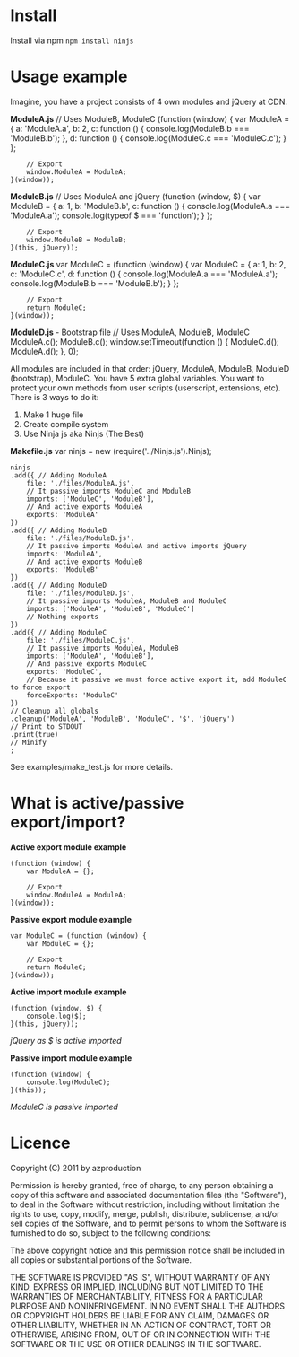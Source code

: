 # Install

Install via npm `npm install ninjs`

# Usage example

Imagine, you have a project consists of 4 own modules and jQuery at CDN.

**ModuleA.js**
    // Uses ModuleB, ModuleC
    (function (window) {
        var ModuleA = {
            a: 'ModuleA.a',
            b: 2,
            c: function () {
                console.log(ModuleB.b === 'ModuleB.b');
            },
            d: function () {
                console.log(ModuleC.c === 'ModuleC.c');
            }
        };

        // Export
        window.ModuleA = ModuleA;
    }(window));

**ModuleB.js**
    // Uses ModuleA and jQuery
    (function (window, $) {
        var ModuleB = {
            a: 1,
            b: 'ModuleB.b',
            c: function () {
                console.log(ModuleA.a === 'ModuleA.a');
                console.log(typeof $ === 'function');
            }
        };

        // Export
        window.ModuleB = ModuleB;
    }(this, jQuery));

**ModuleC.js**
    var ModuleC = (function (window) {
        var ModuleC = {
            a: 1,
            b: 2,
            c: 'ModuleC.c',
            d: function () {
                console.log(ModuleA.a === 'ModuleA.a');
                console.log(ModuleB.b === 'ModuleB.b');
            }
        };

        // Export
        return ModuleC;
    }(window));

**ModuleD.js** - Bootstrap file
    // Uses ModuleA, ModuleB, ModuleC
    ModuleA.c();
    ModuleB.c();
    window.setTimeout(function () {
        ModuleC.d();
        ModuleA.d();
    }, 0);

All modules are included in that order: jQuery, ModuleA, ModuleB, ModuleD (bootstrap), ModuleC.
You have 5 extra global variables. You want to protect your own methods from user scripts (userscript, extensions, etc).
There is 3 ways to do it:
1. Make 1 huge file
2. Create compile system
3. Use Ninja js aka Ninjs (The Best)

**Makefile.js**
    var ninjs = new (require('../Ninjs.js').Ninjs);

    ninjs
    .add({ // Adding ModuleA
        file: './files/ModuleA.js',
        // It passive imports ModuleC and ModuleB
        imports: ['ModuleC', 'ModuleB'],
        // And active exports ModuleA
        exports: 'ModuleA'
    })
    .add({ // Adding ModuleB
        file: './files/ModuleB.js',
        // It passive imports ModuleA and active imports jQuery
        imports: 'ModuleA',
        // And active exports ModuleB
        exports: 'ModuleB'
    })
    .add({ // Adding ModuleD
        file: './files/ModuleD.js',
        // It passive imports ModuleA, ModuleB and ModuleC
        imports: ['ModuleA', 'ModuleB', 'ModuleC']
        // Nothing exports
    })
    .add({ // Adding ModuleC
        file: './files/ModuleC.js',
        // It passive imports ModuleA, ModuleB
        imports: ['ModuleA', 'ModuleB'],
        // And passive exports ModuleC
        exports: 'ModuleC',
        // Because it passive we must force active export it, add ModuleC to force export
        forceExports: 'ModuleC'
    })
    // Cleanup all globals
    .cleanup('ModuleA', 'ModuleB', 'ModuleC', '$', 'jQuery')
    // Print to STDOUT
    .print(true)
    // Minify
    ;

See examples/make_test.js for more details.

# What is active/passive export/import?

**Active export module example**

    (function (window) {
        var ModuleA = {};

        // Export
        window.ModuleA = ModuleA;
    }(window));

**Passive export module example**

    var ModuleC = (function (window) {
        var ModuleC = {};

        // Export
        return ModuleC;
    }(window));

**Active import module example**

    (function (window, $) {
        console.log($);
    }(this, jQuery));

*jQuery as $ is active imported*

**Passive import module example**

    (function (window) {
        console.log(ModuleC);
    }(this));

*ModuleC is passive imported*

# Licence

Copyright (C) 2011 by azproduction

Permission is hereby granted, free of charge, to any person obtaining a copy
of this software and associated documentation files (the "Software"), to deal
in the Software without restriction, including without limitation the rights
to use, copy, modify, merge, publish, distribute, sublicense, and/or sell
copies of the Software, and to permit persons to whom the Software is
furnished to do so, subject to the following conditions:

The above copyright notice and this permission notice shall be included in
all copies or substantial portions of the Software.

THE SOFTWARE IS PROVIDED "AS IS", WITHOUT WARRANTY OF ANY KIND, EXPRESS OR
IMPLIED, INCLUDING BUT NOT LIMITED TO THE WARRANTIES OF MERCHANTABILITY,
FITNESS FOR A PARTICULAR PURPOSE AND NONINFRINGEMENT. IN NO EVENT SHALL THE
AUTHORS OR COPYRIGHT HOLDERS BE LIABLE FOR ANY CLAIM, DAMAGES OR OTHER
LIABILITY, WHETHER IN AN ACTION OF CONTRACT, TORT OR OTHERWISE, ARISING FROM,
OUT OF OR IN CONNECTION WITH THE SOFTWARE OR THE USE OR OTHER DEALINGS IN
THE SOFTWARE.